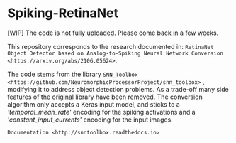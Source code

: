 Spiking-RetinaNet
=========================================

[WIP] The code is not fully uploaded. Please come back in a few weeks.

This repository corresponds to the research documented in: `RetinaNet Object Detector based on Analog-to-Spiking Neural Network Conversion <https://arxiv.org/abs/2106.05624>`.

The code stems from the library `SNN_Toolbox <https://github.com/NeuromorphicProcessorProject/snn_toolbox>` , modifying it to address object detection problems.
As a trade-off many side features of the original library have been removed. The conversion algorithm only accepts a Keras input model, and sticks to a _'temporal_mean_rate'_ encoding for the spiking activations and a _'constant_input_currents'_ encoding for the input images.

`Documentation <http://snntoolbox.readthedocs.io>`
